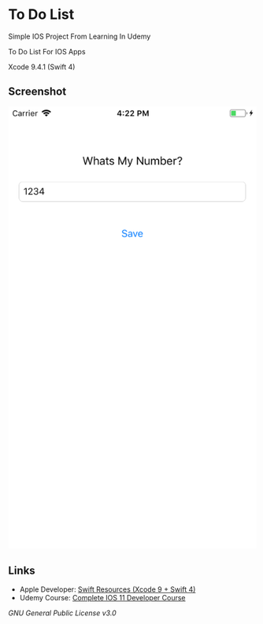 # To Do List

Simple IOS Project From Learning In Udemy

To Do List For IOS Apps

Xcode 9.4.1 (Swift 4)

## Screenshot

![Whats-My-Number](https://github.com/mabuak/Whats-My-Number/blob/master/screenshot.png)

## Links
 - Apple Developer: [Swift Resources (Xcode 9 + Swift 4)](https://developer.apple.com/swift/resources/)
 - Udemy Course: [Complete IOS 11 Developer Course](https://www.udemy.com/complete-ios-11-developer-course)

*GNU General Public License v3.0*
